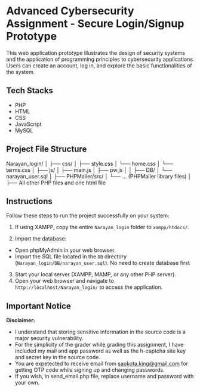 # Advanced Cybersecurity Assignment - Secure Login/Signup Prototype

This web application prototype illustrates the design of security systems and the application of programming principles to cybersecurity applications. Users can create an account, log in, and explore the basic functionalities of the system.

## Tech Stacks

- PHP
- HTML
- CSS
- JavaScript
- MySQL

## Project File Structure

Narayan_login/
│
├── css/
│ ├── style.css
│ └── home.css
│ └── terms.css
│
├── js/
│ ├── main.js
│ ├── pw.js
│
│
├── DB/
│ └── narayan_user.sql
│
├── PHPMailer/src/
│ └── ... (PHPMailer library files)
│
├── All other PHP files and one html file

## Instructions

Follow these steps to run the project successfully on your system:

1. If using XAMPP, copy the entire `Narayan_login` folder to `xampp/htdocs/`.

2. Import the database:

- Open phpMyAdmin in your web browser.
- Import the SQL file located in the `DB` directory (`Narayan_login/DB/narayan_user.sql`). No need to create database first

3. Start your local server (XAMPP, MAMP, or any other PHP server).
4. Open your web browser and navigate to `http://localhost/Narayan_login/` to access the application.

## Important Notice

**Disclaimer:**

- I understand that storing sensitive information in the source code is a major security vulnerability.
- For the simplicity of the grader while grading this assignment, I have included my mail and app password as well as the h-captcha site key and secret key in the source code.
- You are expetected to receive email from sapkota.king@gmail.com for getting OTP code while signing up and changing passwords.
- If you wish, in send_email.php file, replace username and password with your own.
